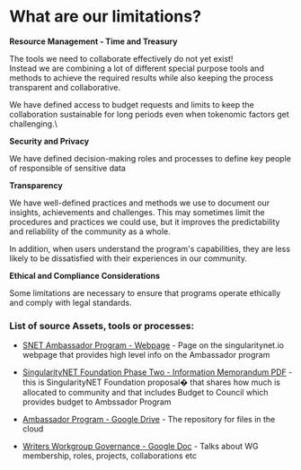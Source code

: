 # What are our limitations?

**Resource Management - Time and Treasury**

The tools we need to collaborate effectively do not yet exist!\
Instead we are combining a lot of different special purpose tools and methods to achieve the required results while also keeping the process transparent and collaborative.

We have defined access to budget requests and limits to keep the collaboration sustainable for long periods even when tokenomic factors get challenging.\


**Security and Privacy**

We have defined decision-making roles and processes to define key people of responsible of sensitive data


**Transparency**

We have well-defined practices and methods we use to document our insights, achievements and challenges. This may sometimes limit the procedures and practices we could use, but it improves the predictability and reliability of the community as a whole.

In addition, when users understand the program's capabilities, they are less likely to be dissatisfied with their experiences in our community.


**Ethical and Compliance Considerations**

Some limitations are necessary to ensure that programs operate ethically and comply with legal standards.


### List of source Assets, tools or processes:
- [SNET Ambassador Program - Webpage](https://singularitynet.io/ambassador-program/) - Page on the singularitynet.io webpage that provides high level info on the Ambassador program

- [SingularityNET Foundation Phase Two - Information Memorandum PDF](https://rebrand.ly/SNPhase2) - this is SingularityNET Foundation proposal� that shares how much is allocated to community and that includes Budget to Council which provides budget to Ambssador Program

- [Ambassador Program - Google Drive](https://drive.google.com/drive/u/1/my-drive) - The repository for files in the cloud

- [Writers Workgroup Governance - Google Doc](https://docs.google.com/document/d/16RnoVQz5fjot2RXsDcYkadW4KHThTtszT8QmjcBLX5w/edit#heading=h.yhgj8y4ky0zc) - Talks about WG membership, roles, projects, collaborations etc

